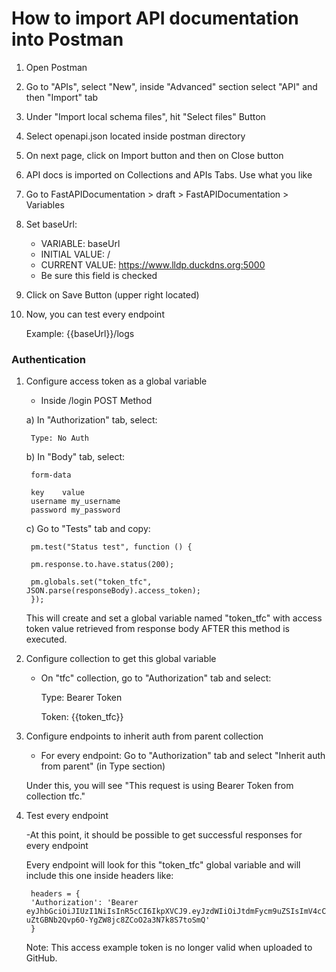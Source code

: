# How to import API documentation into Postman

1. Open Postman
2. Go to "APIs", select "New", inside "Advanced" section select "API" and then "Import" tab
3. Under "Import local schema files", hit "Select files" Button
4. Select openapi.json located inside postman directory
5. On next page, click on Import button and then on Close button
6. API docs is imported on Collections and APIs Tabs. Use what you like
7. Go to FastAPIDocumentation > draft > FastAPIDocumentation > Variables
8. Set baseUrl:
    - VARIABLE: baseUrl
    - INITIAL VALUE: /
    - CURRENT VALUE: https://www.lldp.duckdns.org:5000
    - Be sure this field is checked
9. Click on Save Button (upper right located)
10. Now, you can test every endpoint

    Example: {{baseUrl}}/logs

### Authentication

1. Configure access token as a global variable

    - Inside /login POST Method
    
    a) In "Authorization" tab, select:

        Type: No Auth
    
    b) In "Body" tab, select:

        form-data
        
        key    value
        username my_username
        password my_password

    c) Go to "Tests" tab and copy:

        pm.test("Status test", function () {

        pm.response.to.have.status(200);

        pm.globals.set("token_tfc", JSON.parse(responseBody).access_token);
        });

    This will create and set a global variable named "token_tfc" with access token value retrieved from response body AFTER this method is executed.

2. Configure collection to get this global variable

    - On "tfc" collection, go to "Authorization" tab and select:

        Type: Bearer Token

        Token: {{token_tfc}}

3. Configure endpoints to inherit auth from parent collection

    - For every endpoint:
        Go to "Authorization" tab and select "Inherit auth from parent" (in Type section)
    
    Under this, you will see "This request is using Bearer Token from collection tfc."

4. Test every endpoint

    -At this point, it should be possible to get successful responses for every endpoint

    Every endpoint will look for this "token_tfc" global variable and will include this one inside headers like:

        headers = {
        'Authorization': 'Bearer eyJhbGciOiJIUzI1NiIsInR5cCI6IkpXVCJ9.eyJzdWIiOiJtdmFycm9uZSIsImV4cCI6MTY0OTIwODcyMn0.kN-uZtGBNb2Qvp6O-YgZW8jc8ZCoO2a3N7k8S7toSmQ'
        }

    Note: This access example token is no longer valid when uploaded to GitHub.

